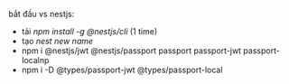 bắt đầu vs nestjs:
- tải *npm install -g @nestjs/cli* (1 time)
- tạo *nest new name*
- npm i @nestjs/jwt @nestjs/passport passport passport-jwt passport-localnp
- npm i -D @types/passport-jwt @types/passport-local